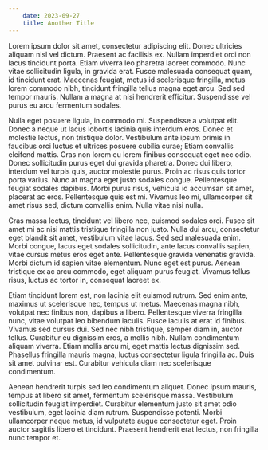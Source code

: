 ```yaml
---
    date: 2023-09-27
    title: Another Title
---
```

Lorem ipsum dolor sit amet, consectetur adipiscing elit. Donec ultricies aliquam nisl vel dictum. Praesent ac facilisis ex. Nullam imperdiet orci non lacus tincidunt porta. Etiam viverra leo pharetra laoreet commodo. Nunc vitae sollicitudin ligula, in gravida erat. Fusce malesuada consequat quam, id tincidunt erat. Maecenas feugiat, metus id scelerisque fringilla, metus lorem commodo nibh, tincidunt fringilla tellus magna eget arcu. Sed sed tempor mauris. Nullam a magna at nisi hendrerit efficitur. Suspendisse vel purus eu arcu fermentum sodales.

Nulla eget posuere ligula, in commodo mi. Suspendisse a volutpat elit. Donec a neque ut lacus lobortis lacinia quis interdum eros. Donec et molestie lectus, non tristique dolor. Vestibulum ante ipsum primis in faucibus orci luctus et ultrices posuere cubilia curae; Etiam convallis eleifend mattis. Cras non lorem eu lorem finibus consequat eget nec odio. Donec sollicitudin purus eget dui gravida pharetra. Donec dui libero, interdum vel turpis quis, auctor molestie purus. Proin ac risus quis tortor porta varius. Nunc at magna eget justo sodales congue. Pellentesque feugiat sodales dapibus. Morbi purus risus, vehicula id accumsan sit amet, placerat ac eros. Pellentesque quis est mi. Vivamus leo mi, ullamcorper sit amet risus sed, dictum convallis enim. Nulla vitae nisi nulla.

Cras massa lectus, tincidunt vel libero nec, euismod sodales orci. Fusce sit amet mi ac nisi mattis tristique fringilla non justo. Nulla dui arcu, consectetur eget blandit sit amet, vestibulum vitae lacus. Sed sed malesuada enim. Morbi congue, lacus eget sodales sollicitudin, ante lacus convallis sapien, vitae cursus metus eros eget ante. Pellentesque gravida venenatis gravida. Morbi dictum id sapien vitae elementum. Nunc eget est purus. Aenean tristique ex ac arcu commodo, eget aliquam purus feugiat. Vivamus tellus risus, luctus ac tortor in, consequat laoreet ex.

Etiam tincidunt lorem est, non lacinia elit euismod rutrum. Sed enim ante, maximus ut scelerisque nec, tempus ut metus. Maecenas magna nibh, volutpat nec finibus non, dapibus a libero. Pellentesque viverra fringilla nunc, vitae volutpat leo bibendum iaculis. Fusce iaculis at erat id finibus. Vivamus sed cursus dui. Sed nec nibh tristique, semper diam in, auctor tellus. Curabitur eu dignissim eros, a mollis nibh. Nullam condimentum aliquam viverra. Etiam mollis arcu mi, eget mattis lectus dignissim sed. Phasellus fringilla mauris magna, luctus consectetur ligula fringilla ac. Duis sit amet pulvinar est. Curabitur vehicula diam nec scelerisque condimentum.

Aenean hendrerit turpis sed leo condimentum aliquet. Donec ipsum mauris, tempus at libero sit amet, fermentum scelerisque massa. Vestibulum sollicitudin feugiat imperdiet. Curabitur elementum justo sit amet odio vestibulum, eget lacinia diam rutrum. Suspendisse potenti. Morbi ullamcorper neque metus, id vulputate augue consectetur eget. Proin auctor sagittis libero et tincidunt. Praesent hendrerit erat lectus, non fringilla nunc tempor et. 
